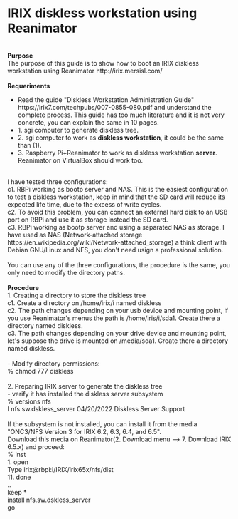 # IRIX diskless workstation using Reanimator
<br>
<b>Purpose</b><br>
The purpose of this guide is to show how to boot an IRIX diskless workstation using Reanimator http://irix.mersisl.com/<br>
<br>
<b>Requeriments</b><br>
<ul>
  <li>Read the guide "Diskless Workstation Administration Guide" https://irix7.com/techpubs/007-0855-080.pdf and understand the complete process. This guide has too much literature and it is not very concrete, you can explain the same in 10 pages.</li>
  <li>1. sgi computer to generate diskless tree.</li>
  <li>2. sgi computer to work as <b>diskless workstation</b>, it could be the same than (1).</li>
  <li>3. Raspberry Pi+Reanimator to work as diskless workstation <b>server</b>. Reanimator on VirtualBox should work too.</li>
</ul>
<br>
I have tested three configurations:<br>
c1. RBPi working as bootp server and NAS. This is the easiest configuration to test a diskless workstation, keep in mind that the SD card will reduce its expected life time, due to the excess of write cycles.<br>
c2. To avoid this problem, you can connect an external hard disk to an USB port on RBPi and use it as storage instead the SD card.<br>
c3. RBPi working as bootp server and using a separated NAS as storage. I have used as NAS (Network-attached storage https://en.wikipedia.org/wiki/Network-attached_storage) a think client with Debian GNU/Linux and NFS, you don't need usign a professional solution.<br>
<br>
You can use any of the three configurations, the procedure is the same, you only need to modify the directory paths.<br>
<br>
<b>Procedure</b><br>
1. Creating a directory to store the diskless tree<br>
c1. Create a directory on /home/irix/i named diskless<br>
c2. The path changes depending on your usb device and mounting point, if you use Reanimator's menus the path is /home/iris/i/sda1. Create there a directory named diskless.<br>
c3. The path changes depending on your drive device and mounting point, let's suppose the drive is mounted on /media/sda1. Create there a directory named diskless.<br>
<br>
- Modify directory permissions:<br>
% chmod 777 diskless<br>
<br>
2. Preparing IRIX server to generate the diskless tree<br>
- verify it has installed the diskless server subsystem<br>
% versions nfs<br>
I  nfs.sw.dskless_server  04/20/2022  Diskless Server Support<br>
<br>
If the subsystem is not installed, you can install it from the media "ONC3/NFS Version 3 for IRIX 6.2, 6.3, 6.4, and 6.5".<br>
Download this media on Reanimator(2. Download menu --> 7. Download IRIX 6.5.x) and proceed:<br>
% inst<br>
1. open<br>
Type irix@rbpi:i/IRIX/irix65x/nfs/dist<br>
11. done<br>
..<br>
keep *<br>
install nfs.sw.dskless_server<br>
go<br>
